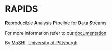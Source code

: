 # RAPIDS

**R**eproducible **A**nalysis **Pi**peline for **D**ata **S**treams

For more information refer to our [documentation](rapidspitt.readthedocs.io/)

By [MoSHI](https://www.moshi.pitt.edu/), [University of Pittsburgh](https://www.pitt.edu/)
